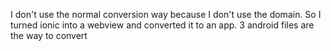  I don't use the normal conversion way because I don't use the domain. So I turned ionic into a webview and converted it to an app. 3 android files are the way to convert
